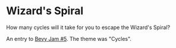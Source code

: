 # Wizard's Spiral
How many cycles will it take for you to escape the Wizard's Spiral?

An entry to [Bevy Jam #5](https://itch.io/jam/bevy-jam-5). The theme was "Cycles".
